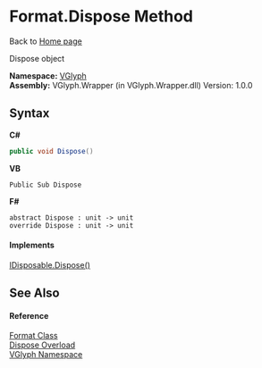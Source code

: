 # Format.Dispose Method 
Back to <a href="Home.md">Home page</a> 

Dispose object

**Namespace:**&nbsp;<a href="N_VGlyph.md">VGlyph</a><br />**Assembly:**&nbsp;VGlyph.Wrapper (in VGlyph.Wrapper.dll) Version: 1.0.0

## Syntax

**C#**<br />
``` C#
public void Dispose()
```

**VB**<br />
``` VB
Public Sub Dispose
```

**F#**<br />
``` F#
abstract Dispose : unit -> unit 
override Dispose : unit -> unit 
```


#### Implements
<a href="http://msdn2.microsoft.com/en-us/library/es4s3w1d" target="_blank">IDisposable.Dispose()</a><br />

## See Also


#### Reference
<a href="T_VGlyph_Format.md">Format Class</a><br /><a href="Overload_VGlyph_Format_Dispose.md">Dispose Overload</a><br /><a href="N_VGlyph.md">VGlyph Namespace</a><br />